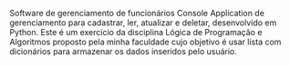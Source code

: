 Software de gerenciamento de funcionários
Console Application de gerenciamento para cadastrar, ler, atualizar e deletar, desenvolvido em Python.
Este é um exercício da disciplina Lógica de Programação e Algoritmos proposto pela minha faculdade  cujo objetivo é usar lista com dicionários para armazenar os dados inseridos pelo usuário.


